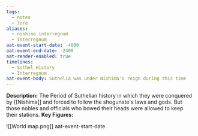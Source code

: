 ```yaml
---
tags:
  - notes
  - lore
aliases:
  - nishima interregnum
  - interregnum
aat-event-start-date: -4000
aat-event-end-date: -2400
aat-render-enabled: true
timelines:
  - Suthel History
  - Interregnum
aat-event-body: Suthelia was under Nishima's reign during this time
---
```

**Description:** The Period of Suthelian history in which they were conquered by [[Nishima]] and forced to follow the shogunate's laws and gods. But those nobles and officials who bowed their heads were allowed to keep their stations.
**Key Figures:** 



![[World map.png]]
aat-event-start-date